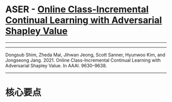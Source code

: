 # ASER - [Online Class-Incremental Continual Learning with Adversarial Shapley Value](https://aaai.org/papers/09630-online-class-incremental-continual-learning-with-adversarial-shapley-value/)

----



----

Dongsub Shim, Zheda Mai, Jihwan Jeong, Scott Sanner, Hyunwoo Kim, and Jongseong Jang. 2021. Online Class-Incremental Continual Learning with Adversarial Shapley Value. In AAAI. 9630–9638.

----

# 核心要点
